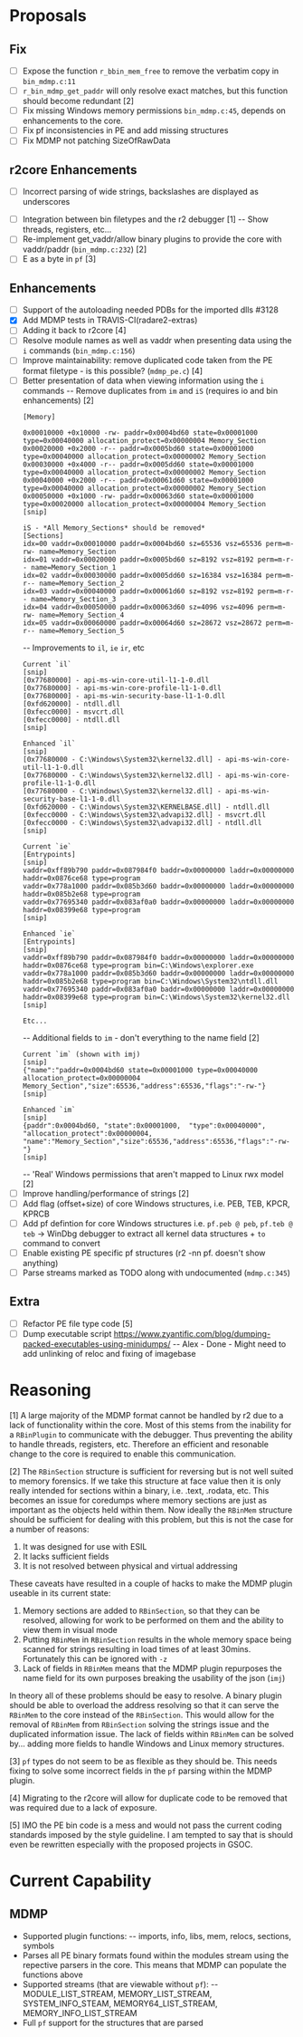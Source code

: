 # Proposals

## Fix


- [ ] Expose the function `r_bbin_mem_free` to remove the verbatim copy in `bin_mdmp.c:11`
- [ ] `r_bin_mdmp_get_paddr` will only resolve exact matches, but this function should become redundant [2]
- [ ] Fix missing Windows memory permissions `bin_mdmp.c:45`, depends on enhancements to the core.
- [ ] Fix pf inconsistencies in PE and add missing structures
- [ ] Fix MDMP not patching SizeOfRawData

## r2core Enhancements

- [ ] Incorrect parsing of wide strings, backslashes are displayed as underscores
* [ ] Integration between bin filetypes and the r2 debugger [1]
-- Show threads, registers, etc...
* [ ] Re-implement get_vaddr/allow binary plugins to provide the core with vaddr/paddr (`bin_mdmp.c:232`) [2]
* [ ] E as a byte in `pf` [3]

## Enhancements

* [ ] Support of the autoloading needed PDBs for the imported dlls #3128
* [x] Add MDMP tests in TRAVIS-CI(radare2-extras)
* [ ] Adding it back to r2core [4]
* [ ] Resolve module names as well as vaddr when presenting data using the `i` commands (`bin_mdmp.c:156`)
* [ ] Improve maintainability: remove duplicated code taken from the PE format filetype - is this possible? (`mdmp_pe.c`) [4]
* [ ] Better presentation of data when viewing information using the `i` commands
-- Remove duplicates from `im` and `iS` (requires io and bin enhancements) [2]
    ```
    [Memory]

    0x00010000 +0x10000 -rw- paddr=0x0004bd60 state=0x00001000 type=0x00040000 allocation_protect=0x00000004 Memory_Section
    0x00020000 +0x2000 -r-- paddr=0x0005bd60 state=0x00001000 type=0x00040000 allocation_protect=0x00000002 Memory_Section
    0x00030000 +0x4000 -r-- paddr=0x0005dd60 state=0x00001000 type=0x00040000 allocation_protect=0x00000002 Memory_Section
    0x00040000 +0x2000 -r-- paddr=0x00061d60 state=0x00001000 type=0x00040000 allocation_protect=0x00000002 Memory_Section
    0x00050000 +0x1000 -rw- paddr=0x00063d60 state=0x00001000 type=0x00020000 allocation_protect=0x00000004 Memory_Section
    [snip]
    
    iS - *All Memory_Sections* should be removed*
    [Sections]
    idx=00 vaddr=0x00010000 paddr=0x0004bd60 sz=65536 vsz=65536 perm=m-rw- name=Memory_Section
    idx=01 vaddr=0x00020000 paddr=0x0005bd60 sz=8192 vsz=8192 perm=m-r-- name=Memory_Section_1
    idx=02 vaddr=0x00030000 paddr=0x0005dd60 sz=16384 vsz=16384 perm=m-r-- name=Memory_Section_2
    idx=03 vaddr=0x00040000 paddr=0x00061d60 sz=8192 vsz=8192 perm=m-r-- name=Memory_Section_3
    idx=04 vaddr=0x00050000 paddr=0x00063d60 sz=4096 vsz=4096 perm=m-rw- name=Memory_Section_4
    idx=05 vaddr=0x00060000 paddr=0x00064d60 sz=28672 vsz=28672 perm=m-r-- name=Memory_Section_5
    ```
    -- Improvements to `il`, `ie` `ir`, etc
    ```
    Current `il`
    [snip]
    [0x77680000] - api-ms-win-core-util-l1-1-0.dll
    [0x77680000] - api-ms-win-core-profile-l1-1-0.dll
    [0x77680000] - api-ms-win-security-base-l1-1-0.dll
    [0xfd620000] - ntdll.dll
    [0xfecc0000] - msvcrt.dll
    [0xfecc0000] - ntdll.dll
    [snip]
    
    Enhanced `il`
    [snip]
    [0x77680000 - C:\Windows\System32\kernel32.dll] - api-ms-win-core-util-l1-1-0.dll
    [0x77680000 - C:\Windows\System32\kernel32.dll] - api-ms-win-core-profile-l1-1-0.dll
    [0x77680000 - C:\Windows\System32\kernel32.dll] - api-ms-win-security-base-l1-1-0.dll
    [0xfd620000 - C:\Windows\System32\KERNELBASE.dll] - ntdll.dll
    [0xfecc0000 - C:\Windows\System32\advapi32.dll] - msvcrt.dll
    [0xfecc0000 - C:\Windows\System32\advapi32.dll] - ntdll.dll
    [snip]
    
    Current `ie`
    [Entrypoints]
    [snip]
    vaddr=0xff89b790 paddr=0x087984f0 baddr=0x00000000 laddr=0x00000000 haddr=0x0876ce68 type=program
    vaddr=0x778a1000 paddr=0x085b3d60 baddr=0x00000000 laddr=0x00000000 haddr=0x085b2e68 type=program
    vaddr=0x77695340 paddr=0x083af0a0 baddr=0x00000000 laddr=0x00000000 haddr=0x08399e68 type=program
    [snip]
    
    Enhanced `ie`
    [Entrypoints]
    [snip]
    vaddr=0xff89b790 paddr=0x087984f0 baddr=0x00000000 laddr=0x00000000 haddr=0x0876ce68 type=program bin=C:\Windows\explorer.exe
    vaddr=0x778a1000 paddr=0x085b3d60 baddr=0x00000000 laddr=0x00000000 haddr=0x085b2e68 type=program bin=C:\Windows\System32\ntdll.dll
    vaddr=0x77695340 paddr=0x083af0a0 baddr=0x00000000 laddr=0x00000000 haddr=0x08399e68 type=program bin=C:\Windows\System32\kernel32.dll
    [snip]
    
    Etc...
    ```
    -- Additional fields to `im` - don't everything to the name field [2]
    ```
    Current `im` (shown with imj)
    [snip]
    {"name":"paddr=0x0004bd60 state=0x00001000 type=0x00040000 allocation_protect=0x00000004 Memory_Section","size":65536,"address":65536,"flags":"-rw-"}
    [snip]
    
    Enhanced `im`
    [snip]
    {paddr":0x0004bd60, "state":0x00001000,  "type":0x00040000", "allocation_protect":0x00000004, "name":"Memory_Section","size":65536,"address":65536,"flags":"-rw-"}
    [snip]
    ```
    -- 'Real' Windows permissions that aren't mapped to Linux rwx model [2]
* [ ] Improve handling/performance of strings [2]
* [ ] Add flag (offset+size) of core Windows structures, i.e. PEB, TEB, KPCR, KPRCB
* [ ] Add pf defintion for core Windows structures i.e. `pf.peb @ peb`, `pf.teb @ teb` 
->  WinDbg debugger to extract all kernel data structures + `to` command to convert
* [ ] Enable existing PE specific pf structures (r2 -nn pf. doesn't show anything)
* [ ] Parse streams marked as TODO along with undocumented (`mdmp.c:345`)

## Extra

* [ ] Refactor PE file type code [5]
* [ ] Dump executable script https://www.zyantific.com/blog/dumping-packed-executables-using-minidumps/
-- Alex - Done - Might need to add unlinking of reloc and fixing of imagebase

# Reasoning

[1] A large majority of the MDMP format cannot be handled by r2 due to a lack of functionality within the core. Most of this stems from the inability for a `RBinPlugin` to communicate with the debugger. Thus preventing the ability to handle threads, registers, etc. Therefore an efficient and resonable change to the core is required to enable this communication.

[2] The `RBinSection` structure is sufficient for reversing but is not well suited to memory forensics. If we take this structure at face value then it is only really intended for sections within a binary, i.e. .text, .rodata, etc. This becomes an issue for coredumps where memory sections are just as important as the objects held within them. Now ideally the `RBinMem` structure should be sufficient for dealing with this problem, but this is not the case for a number of reasons: 

1. It was designed for use with ESIL
2. It lacks sufficient fields
3. It is not resolved between physical and virtual addressing

These caveats have resulted in a couple of hacks to make the MDMP plugin useable in its current state:

1. Memory sections are added to `RBinSection`, so that they can be resolved, allowing for work to be performed on them and the ability to view them in visual mode
2. Putting `RBinMem` in `RBinSection` results in the whole memory space being scanned for strings resulting in load times of at least 30mins. Fortunately this can be ignored with `-z`
3. Lack of fields in `RBinMem` means that the MDMP plugin repurposes the name field for its own purposes breaking the usability of the json (`imj`)

In theory all of these problems should be easy to resolve. A binary plugin should be able to overload the address resolving so that it can serve the `RBinMem` to the core instead of the `RBinSection`. This would allow for the removal of `RBinMem` from `RBinSection` solving the strings issue and the duplicated information issue. The lack of fields within `RBinMem` can be solved by... adding more fields to handle Windows and Linux memory structures.

[3] `pf` types do not seem to be as flexible as they should be. This needs fixing to solve some incorrect fields in the `pf` parsing within the MDMP plugin.

[4] Migrating to the r2core will allow for duplicate code to be removed that was required due to a lack of exposure.

[5] IMO the PE bin code is a mess and would not pass the current coding standards imposed by the style guideline. I am tempted to say that is should even be rewritten especially with the proposed projects in GSOC.

# Current Capability

## MDMP

- Supported plugin functions:
-- imports, info, libs, mem, relocs, sections, symbols
- Parses all PE binary formats found within the modules stream using the repective parsers in the core. This means that MDMP can populate the functions above
- Supported streams (that are viewable without `pf`):
-- MODULE_LIST_STREAM, MEMORY_LIST_STREAM, SYSTEM_INFO_STEAM, MEMORY64_LIST_STREAM, MEMORY_INFO_LIST_STREAM
- Full `pf` support for the structures that are parsed
